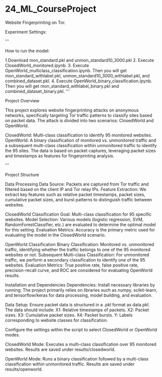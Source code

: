 # 24_ML_CourseProject
Website Fingerprinting on Tor.

Experiment Settings: 

'''

How to run the model:

1.Download mon_standard.pkl and unmon_standard10_3000.pkl
2. Execute ClosedWorld_monitored.ipynb.
3. Execute OpenWorld_multiclass_classification.ipynb. Then you will get mon_standard_withlabel.pkl, unmon_standard10_3000_withlabel.pkl, and combined_dataset.pkl.
4. Execute OpenWorld_binary_classification.ipynb. Then you will get mon_standard_withlabel_binary.pkl and combined_dataset_binary.pkl.
'''


Project Overview

This project explores website fingerprinting attacks on anonymous networks, specifically targeting Tor traffic patterns to classify sites based on packet data.
The attack is divided into two scenarios: ClosedWorld and OpenWorld.

ClosedWorld: Multi-class classification to identify 95 monitored websites.
OpenWorld: A binary classification of monitored vs. unmonitored traffic and a subsequent multi-class classification within unmonitored traffic to identify the 95 sites. The data is based on packet captures, leveraging packet sizes and timestamps as features for fingerprinting analysis.

'''

Project Structure


Data Processing
Data Source: Packets are captured from Tor traffic and filtered based on the client IP and Tor relay IPs.
Feature Extraction: We extract key features such as relative packet timestamps, packet sizes, cumulative packet sizes, and burst patterns to distinguish traffic between websites.



ClosedWorld Classification
Goal: Multi-class classification for 95 specific websites.
Model Selection: Various models (logistic regression, SVM, RandomForestClassifier, etc.) are evaluated to determine the optimal model for this setting.
Evaluation Metrics: Accuracy is the primary metric used for evaluating the model in the ClosedWorld scenario.

OpenWorld Classification
Binary Classification: Monitored vs. unmonitored traffic, identifying whether the traffic belongs to one of the 95 monitored websites or not.
Subsequent Multi-class Classification: For unmonitored traffic, we perform a secondary classification to identify one of the 95 websites.
Evaluation Metrics: True positive rate, false positive rate, precision-recall curve, and ROC are considered for evaluating OpenWorld results.



Installation and Dependencies
Dependencies: Install necessary libraries by running:
The project primarily relies on libraries such as numpy, scikit-learn, and tensorflow/keras for data processing, model building, and evaluation.



Data Setup: Ensure packet data is structured in a .pkl format as data.pkl. The data should include:
X1: Relative timestamps of packets.
X2: Packet sizes.
X3: Cumulative packet sizes.
X4: Packet bursts.
Y: Labels corresponding to website classes for classification.


Configure the settings within the script to select ClosedWorld or OpenWorld modes.

ClosedWorld Mode: Executes a multi-class classification over 95 monitored websites.
Results are saved under results/closedworld.

OpenWorld Mode: Runs a binary classification followed by a multi-class classification within unmonitored traffic.
Results are saved under results/openworld.
